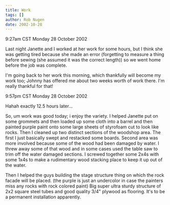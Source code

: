 ```yaml
---
title: Work
tags: []
author: Rob Nugen
date: 2002-10-28
---
```


<p class=date>9:27am CST Monday 28 October 2002</p>

<p>Last night Janette and I worked at her work for some hours, but I
think she was getting tired because she made an error (forgetting to
measure a thing before sewing (she assumed it was the correct length))
so we went home before the job was complete.</p>

<p>I'm going back to her work this morning, which thankfully will
become my work too; Johnny has offered me about two weeks worth of
work there.  I'm really thankful for that!</p>

<p class=date>9:57pm CST Monday 28 October 2002</p>

<p>Hahah exactly 12.5 hours later...</p>

<p>So, um work was good today; i enjoy the variety.  I helped Janette
put on some grommets and then loaded up some cloth into a barrel and
then painted purple paint onto some large sheets of styrofoam cut to
look like rocks.  Then I cleaned up two distinct sections of the
woodshop area.  The first I just basically swept and restacked some
boards.  Second area was more involved because some of the wood had
been damaged by water.  I threw away some of that wood and in some
cases used the table saw to trim off the water damaged sections.  I
screwed together some 2x4s with some 1x4s to make a rudimentary wood
stacking place to keep it up out of the water.</p>

<p>Then I helped the guys building the stage structure thing on which
the rock facade will be placed.  (the purple is just an undercolor in
case the painters miss any rocks with rock colored paint) Big super
ultra sturdy structure of 2x2 square steel tubes and good quality 3/4"
plywood as flooring.  It's to be a permanent installation
apparently.</p>
